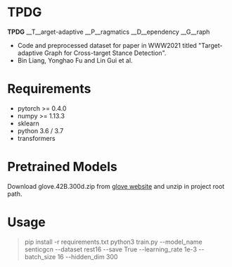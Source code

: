 # TPDG 
__TPDG__ __T__arget-adaptive __P__ragmatics __D__ependency __G__raph
- Code and preprocessed dataset for paper in WWW2021 titled "Target-adaptive Graph for Cross-target Stance Detection".
- Bin Liang, Yonghao Fu and Lin Gui et al.

# Requirements
- pytorch >= 0.4.0
- numpy >= 1.13.3
- sklearn
- python 3.6 / 3.7
- transformers

# Pretrained Models
Download glove.42B.300d.zip from [glove website](https://nlp.stanford.edu/projects/glove/) and unzip in project root path.

# Usage
> pip install -r requirements.txt
> python3 train.py --model_name senticgcn --dataset rest16 --save True --learning_rate 1e-3 --batch_size 16 --hidden_dim 300





